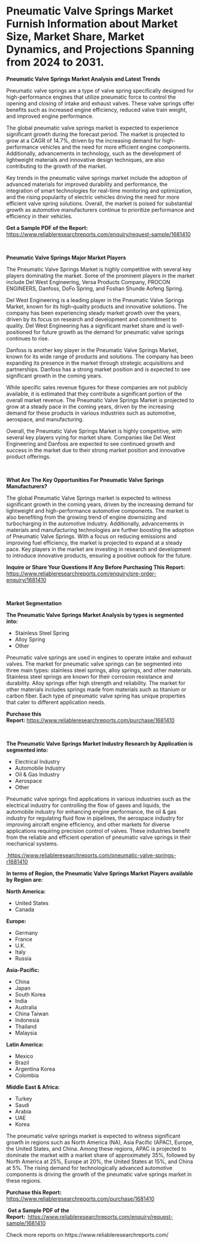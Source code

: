 <p><h1>Pneumatic Valve Springs Market Furnish Information about Market Size, Market Share, Market Dynamics, and Projections Spanning from 2024 to 2031.</h1></p><p><strong>Pneumatic Valve Springs Market Analysis and Latest Trends</strong></p>
<p><p>Pneumatic valve springs are a type of valve spring specifically designed for high-performance engines that utilize pneumatic force to control the opening and closing of intake and exhaust valves. These valve springs offer benefits such as increased engine efficiency, reduced valve train weight, and improved engine performance.</p><p>The global pneumatic valve springs market is expected to experience significant growth during the forecast period. The market is projected to grow at a CAGR of 14.7%, driven by the increasing demand for high-performance vehicles and the need for more efficient engine components. Additionally, advancements in technology, such as the development of lightweight materials and innovative design techniques, are also contributing to the growth of the market.</p><p>Key trends in the pneumatic valve springs market include the adoption of advanced materials for improved durability and performance, the integration of smart technologies for real-time monitoring and optimization, and the rising popularity of electric vehicles driving the need for more efficient valve spring solutions. Overall, the market is poised for substantial growth as automotive manufacturers continue to prioritize performance and efficiency in their vehicles.</p></p>
<p><strong>Get a Sample PDF of the Report:&nbsp;</strong> <a href="https://www.reliableresearchreports.com/enquiry/request-sample/1681410">https://www.reliableresearchreports.com/enquiry/request-sample/1681410</a></p>
<p>&nbsp;</p>
<p><strong>Pneumatic Valve Springs Major Market Players</strong></p>
<p><p>The Pneumatic Valve Springs Market is highly competitive with several key players dominating the market. Some of the prominent players in the market include Del West Engineering, Versa Products Company, PROCON ENGINEERS, Danfoss, DoFo Spring, and Foshan Shunde Aofeng Spring.</p><p>Del West Engineering is a leading player in the Pneumatic Valve Springs Market, known for its high-quality products and innovative solutions. The company has been experiencing steady market growth over the years, driven by its focus on research and development and commitment to quality. Del West Engineering has a significant market share and is well-positioned for future growth as the demand for pneumatic valve springs continues to rise.</p><p>Danfoss is another key player in the Pneumatic Valve Springs Market, known for its wide range of products and solutions. The company has been expanding its presence in the market through strategic acquisitions and partnerships. Danfoss has a strong market position and is expected to see significant growth in the coming years.</p><p>While specific sales revenue figures for these companies are not publicly available, it is estimated that they contribute a significant portion of the overall market revenue. The Pneumatic Valve Springs Market is projected to grow at a steady pace in the coming years, driven by the increasing demand for these products in various industries such as automotive, aerospace, and manufacturing.</p><p>Overall, the Pneumatic Valve Springs Market is highly competitive, with several key players vying for market share. Companies like Del West Engineering and Danfoss are expected to see continued growth and success in the market due to their strong market position and innovative product offerings.</p></p>
<p>&nbsp;</p>
<p><strong>What Are The Key Opportunities For Pneumatic Valve Springs Manufacturers?</strong></p>
<p><p>The global Pneumatic Valve Springs market is expected to witness significant growth in the coming years, driven by the increasing demand for lightweight and high-performance automotive components. The market is also benefiting from the growing trend of engine downsizing and turbocharging in the automotive industry. Additionally, advancements in materials and manufacturing technologies are further boosting the adoption of Pneumatic Valve Springs. With a focus on reducing emissions and improving fuel efficiency, the market is projected to expand at a steady pace. Key players in the market are investing in research and development to introduce innovative products, ensuring a positive outlook for the future.</p></p>
<p><strong>Inquire or Share Your Questions If Any Before Purchasing This Report:</strong> <a href="https://www.reliableresearchreports.com/enquiry/pre-order-enquiry/1681410">https://www.reliableresearchreports.com/enquiry/pre-order-enquiry/1681410</a></p>
<p>&nbsp;</p>
<p><strong>Market Segmentation</strong></p>
<p><strong>The Pneumatic Valve Springs Market Analysis by types is segmented into:</strong></p>
<p><ul><li>Stainless Steel Spring</li><li>Alloy Spring</li><li>Other</li></ul></p>
<p><p>Pneumatic valve springs are used in engines to operate intake and exhaust valves. The market for pneumatic valve springs can be segmented into three main types: stainless steel springs, alloy springs, and other materials. Stainless steel springs are known for their corrosion resistance and durability. Alloy springs offer high strength and reliability. The market for other materials includes springs made from materials such as titanium or carbon fiber. Each type of pneumatic valve spring has unique properties that cater to different application needs.</p></p>
<p><strong>Purchase this Report:&nbsp;</strong><a href="https://www.reliableresearchreports.com/purchase/1681410">https://www.reliableresearchreports.com/purchase/1681410</a></p>
<p>&nbsp;</p>
<p><strong>The Pneumatic Valve Springs Market Industry Research by Application is segmented into:</strong></p>
<p><ul><li>Electrical Industry</li><li>Automobile Industry</li><li>Oil & Gas Industry</li><li>Aerospace</li><li>Other</li></ul></p>
<p><p>Pneumatic valve springs find applications in various industries such as the electrical industry for controlling the flow of gases and liquids, the automobile industry for enhancing engine performance, the oil & gas industry for regulating fluid flow in pipelines, the aerospace industry for improving aircraft engine efficiency, and other markets for diverse applications requiring precision control of valves. These industries benefit from the reliable and efficient operation of pneumatic valve springs in their mechanical systems.</p></p>
<p><a href="https://www.reliableresearchreports.com/pneumatic-valve-springs-r1681410">&nbsp;https://www.reliableresearchreports.com/pneumatic-valve-springs-r1681410</a></p>
<p><strong>In terms of Region, the Pneumatic Valve Springs Market Players available by Region are:</strong></p>
<p>
    <p> <strong> North America: </strong>
        <ul>
            <li>United States</li>
            <li>Canada</li>
        </ul>
        </p> 
    <p> <strong> Europe: </strong>
        <ul>
            <li>Germany</li>
            <li>France</li>
            <li>U.K.</li>
            <li>Italy</li>
            <li>Russia</li>
        </ul>
        </p> 
    <p> <strong> Asia-Pacific: </strong>
        <ul>
            <li>China</li>
            <li>Japan</li>
            <li>South Korea</li>
            <li>India</li>
            <li>Australia</li>
            <li>China Taiwan</li>
            <li>Indonesia</li>
            <li>Thailand</li>
            <li>Malaysia</li>
        </ul>
        </p> 
    <p> <strong> Latin America: </strong>
        <ul>
            <li>Mexico</li>
            <li>Brazil</li>
            <li>Argentina Korea</li>
            <li>Colombia</li>
        </ul>
        </p> 
    <p> <strong> Middle East & Africa: </strong>
        <ul>
            <li>Turkey</li>
            <li>Saudi</li>
            <li>Arabia</li>
            <li>UAE</li>
            <li>Korea</li>
        </ul>
    </p>
    </p>
<p><p>The pneumatic valve springs market is expected to witness significant growth in regions such as North America (NA), Asia Pacific (APAC), Europe, the United States, and China. Among these regions, APAC is projected to dominate the market with a market share of approximately 35%, followed by North America at 25%, Europe at 20%, the United States at 15%, and China at 5%. The rising demand for technologically advanced automotive components is driving the growth of the pneumatic valve springs market in these regions.</p></p>
<p><strong>Purchase this Report: </strong><a href="https://www.reliableresearchreports.com/purchase/1681410">https://www.reliableresearchreports.com/purchase/1681410</a></p>
<p>&nbsp;<strong>Get a Sample PDF of the Report:&nbsp;&nbsp;</strong><a href="https://www.reliableresearchreports.com/enquiry/request-sample/1681410">https://www.reliableresearchreports.com/enquiry/request-sample/1681410</a></p>
<p><strong></strong></p>
<p>Check more reports on https://www.reliableresearchreports.com/</p>